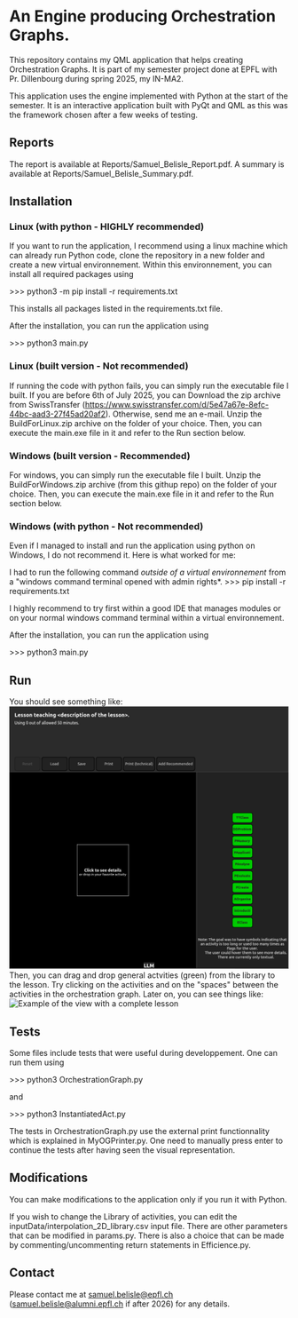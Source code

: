 # An Engine producing Orchestration Graphs.

This repository contains my QML application that helps creating Orchestration Graphs. It is part of my semester project done at EPFL with Pr. Dillenbourg during spring 2025, my IN-MA2.

This application uses the engine implemented with Python at the start of the semester. It is an interactive application built with PyQt and QML as this was the framework chosen after a few weeks of testing.

## Reports

The report is available at Reports/Samuel_Belisle_Report.pdf.
A summary is available at Reports/Samuel_Belisle_Summary.pdf.

## Installation

### Linux (with python - HIGHLY recommended)

If you want to run the application, I recommend using a linux machine which can already run Python code, clone the repository in a new folder and create a new virtual environnement. Within this environnement, you can install all required packages using

\>>> python3 -m pip install -r requirements.txt

This installs all packages listed in the requirements.txt file.

After the installation, you can run the application using

\>>> python3 main.py

### Linux (built version - Not recommended)

If running the code with python fails, you can simply run the executable file I built.
If you are before 6th of July 2025, you can Download the zip archive from SwissTransfer (https://www.swisstransfer.com/d/5e47a67e-8efc-44bc-aad3-27f45ad20af2).
Otherwise, send me an e-mail.
Unzip the BuildForLinux.zip archive on the folder of your choice. Then, you can execute the main.exe file in it and refer to the Run section below.

### Windows (built version - Recommended)

For windows, you can simply run the executable file I built.
Unzip the BuildForWindows.zip archive (from this githup repo) on the folder of your choice. Then, you can execute the main.exe file in it and refer to the Run section below.

### Windows (with python - Not recommended)

Even if I managed to install and run the application using python on Windows, I do not recommend it. Here is what worked for me:

I had to run the following command *outside of a virtual environnement* from a "windows command terminal opened with admin rights*.
\>>> pip install -r requirements.txt

I highly recommend to try first within a good IDE that manages modules or on your normal windows command terminal within a virtual environnement.

After the installation, you can run the application using

\>>> python3 main.py

## Run

You should see something like:
<img src="Reports/Images/FirstView.png" alt="First view of the application">
Then, you can drag and drop general actvities (green) from the library to the lesson. Try clicking on the activities and on the "spaces" between the activities in the orchestration graph. Later on, you can see things like:
<img src="Reports/Images/CompleteLesson.png" alt="Example of the view with a complete lesson">

## Tests

Some files include tests that were useful during developpement. One can run them using

\>>> python3 OrchestrationGraph.py

and

\>>> python3 InstantiatedAct.py

The tests in OrchestrationGraph.py use the external print functionnality which is explained in MyOGPrinter.py. One need to manually press enter to continue the tests after having seen the visual representation.


## Modifications

You can make modifications to the application only if you run it with Python.

If you wish to change the Library of activities, you can edit the inputData/interpolation_2D_library.csv input file.
There are other parameters that can be modified in params.py.
There is also a choice that can be made by commenting/uncommenting return statements in Efficience.py.


## Contact

Please contact me at samuel.belisle@epfl.ch (samuel.belisle@alumni.epfl.ch if after 2026) for any details.